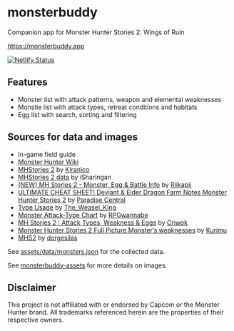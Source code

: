 # monsterbuddy

Companion app for Monster Hunter Stories 2: Wings of Ruin

https://monsterbuddy.app

[![Netlify Status](https://api.netlify.com/api/v1/badges/48aafaed-bd5a-4a84-850f-f7132164d207/deploy-status)](https://app.netlify.com/sites/monsterbuddy/deploys)


## Features

- Monster list with attack patterns, weapon and elemental weaknesses
- Monstie list with attack types, retreat conditions and habitats
- Egg list with search, sorting and filtering


## Sources for data and images

- In-game field guide
- [Monster Hunter Wiki](https://monsterhunter.fandom.com/wiki/Monster_Hunter_Wiki)
- [MHStories 2](https://mhst.kiranico.com/mhs2) by [Kiranico](https://twitter.com/kiranico_db)
- [MHStories 2 data](https://docs.google.com/spreadsheets/d/1QzM9X34IfACPtRa_yWq2BZUidWJqs0l2K_Gs2023bO0) by iSharingan
- [(NEW) MH Stories 2 - Monster, Egg & Battle Info](https://docs.google.com/spreadsheets/d/1O1SZ_p9EFBmu7O9WbmvHISE82ZqVHWWV95vHRHZ3r1M) by [Riikapii](https://www.reddit.com/user/aericee)
- [ULTIMATE CHEAT SHEET! Deviant & Elder Dragon Farm Notes Monster Hunter Stories 2](https://www.youtube.com/watch?v=Ss3Mgqe9dTo) by [Paradise Central](https://www.youtube.com/channel/UCDjnmVdkM0tGprGlKo4LY3Q)
- [Type Usage](https://docs.google.com/spreadsheets/d/1h4BMaeHa89KFgxHoCNxbhH2BLYj5kUjl88uwZ7BQr4o) by [The_Weasel_King](https://www.reddit.com/user/The_Weasel_King)
- [Monster Attack-Type Chart](https://www.reddit.com/r/MonsterHunterStories/comments/oo8fpi/monster_attacktype_chart) by [RPGwannabe](https://www.reddit.com/user/RPGwannabe)
- [MH Stories 2 : Attack Types, Weakness & Eggs](https://docs.google.com/spreadsheets/d/1h4BMaeHa89KFgxHoCNxbhH2BLYj5kUjl88uwZ7BQr4o) by [Criwok](https://www.reddit.com/user/Criwok)
- [Monster Hunter Stories 2 Full Picture Monster’s weaknesses](https://www.kurimucardgame.com/mhs2-monster-weakness-en) by [Kurimu](https://www.kurimucardgame.com)
- [MHS2](https://docs.google.com/spreadsheets/d/1ayBCZ7WrkXniGTjKlkf7JFTzJA_0ZcaLYf5A_MEhxN4) by [dorgesilas](https://www.reddit.com/user/dorgesilas)

See [assets/data/monsters.json](https://github.com/te1/monsterbuddy/blob/main/assets/data/monsters.json) for the collected data.

See [monsterbuddy-assets](https://github.com/te1/monsterbuddy-assets) for more details on images.


## Disclaimer

This project is not affiliated with or endorsed by Capcom or the Monster Hunter brand. All trademarks referenced herein are the properties of their respective owners.
